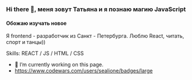
### Hi there 👋, меня зовут Татьяна и я познаю магию JavaScript
#### Обожаю изучать новое
Я frontend - разработчик из Санкт - Петербурга. Люблю React, читать, спорт и танцы))

Skills:  REACT / JS / HTML / CSS

- 🔭 I’m currently working on this page. 
- https://www.codewars.com/users/sealione/badges/large 








<!--
**sealione1311/sealione1311** is a ✨ _special_ ✨ repository because its `README.md` (this file) appears on your GitHub profile.

Here are some ideas to get you started:

- 🔭 I’m currently working on ...
- 🌱 I’m currently learning ...
- 👯 I’m looking to collaborate on ...
- 🤔 I’m looking for help with ...
- 💬 Ask me about ...
- 📫 How to reach me: ...
- 😄 Pronouns: ...
- ⚡ Fun fact: ...
-->
